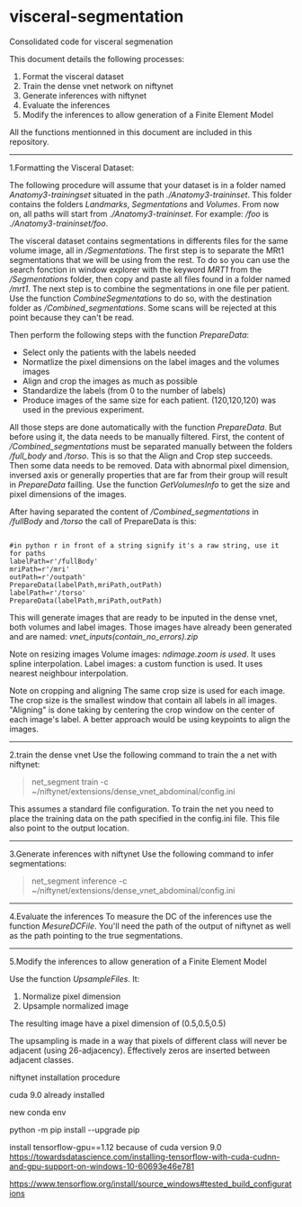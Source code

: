 # visceral-segmentation
 Consolidated code for visceral segmenation

This document details the following processes:
1. Format the visceral dataset 
2. Train the dense vnet network on niftynet
3. Generate inferences with niftynet
4. Evaluate the inferences
5. Modify the inferences to allow generation of a Finite Element Model

All the functions mentionned in this document are included in this repository.
**********************************************************
1.Formatting the Visceral Dataset:

The following procedure will assume that your dataset is in a folder named *Anatomy3-trainingset* situated in the path *./Anatomy3-traininset*. This folder contains the folders *Landmarks*, *Segmentations* and *Volumes*. From now on, all paths will start from *./Anatomy3-traininset*. For example: */foo* is *./Anatomy3-traininset/foo*.

The visceral dataset contains segmentations in differents files for the same volume image, all in */Segmentations*. The first step is to separate the MRt1 segmentations that we will be using from the rest. To do so you can use the search fonction in window explorer with the keyword *MRT1* from the */Segmentations* folder, then copy and paste all files found in a folder named */mrt1*. The next step is to combine the segmentations in one file per patient. Use the function *CombineSegmentations* to do so, with the destination folder as */Combined_segmentations*. Some scans will be rejected at this point because they can't be read. 

Then perform the following steps with the function *PrepareData*:
* Select only the patients with the labels needed
* Normatlize the pixel dimensions on the label images and the volumes images
* Align and crop the images as much as possible
* Standardize the labels (from 0 to the number of labels)
* Produce images of the same size for each patient. (120,120,120) was used in the previous experiment.

All those steps are done automatically with the function *PrepareData*. But before using it, the data needs to be manually filtered. First, the content of */Combined_segmentations* must be separated manually between the folders */full_body* and */torso*. This is so that the Align and Crop step succeeds. Then some data needs to be removed. Data with abnormal pixel dimension, inversed axis or generally properties that are far from their group will result in *PrepareData* failling. Use the function *GetVolumesInfo* to get the size and pixel dimensions of the images.

After having separated the content of */Combined_segmentations* in */fullBody* and */torso* the call of PrepareData is this: 
<pre><code>
#in python r in front of a string signify it's a raw string, use it for paths
labelPath=r'/fullBody'
mriPath=r'/mri'
outPath=r'/outpath'
PrepareData(labelPath,mriPath,outPath)
labelPath=r'/torso'
PrepareData(labelPath,mriPath,outPath)
</code></pre>

This will generate images that are ready to be inputed in the dense vnet, both volumes and label images. Those images have already been generated and are named: *vnet_inputs(contain_no_errors).zip*

Note on resizing images
Volume images: *ndimage.zoom is used*. It uses spline interpolation.
Label images: a custom function is used. It uses nearest neighbour interpolation.

Note on cropping and aligning
The same crop size is used for each image. The crop size is the smallest window that contain all labels in all images. "Aligning" is done taking by centering the crop window on the center of each image's label. A better approach would be using keypoints to align the images. 

**********************************************************
2.train the dense vnet
Use the following command to train the a net with niftynet:
>net_segment train -c ~/niftynet/extensions/dense_vnet_abdominal/config.ini

This assumes a standard file configuration. To train the net you need to place the training data on the path specified in the config.ini file. This file also point to the output location. 

**********************************************************
3.Generate inferences with niftynet
Use the following command to infer segmentations:
>net_segment inference -c ~/niftynet/extensions/dense_vnet_abdominal/config.ini

**********************************************************
4.Evaluate the inferences
To measure the DC of the inferences use the function *MesureDCFile*. You'll need the path of the output of niftynet as well as the path pointing to the true segmentations.

**********************************************************
5.Modify the inferences to allow generation of a Finite Element Model

Use the function *UpsampleFiles*. It:
1. Normalize pixel dimension
2. Upsample normalized image
	
The resulting image have a pixel dimension of (0.5,0.5,0.5)
	
The upsampling is made in a way that pixels of different class will never be adjacent (using 26-adjacency). Effectively zeros are inserted between adjacent classes.


niftynet installation procedure

cuda 9.0 already installed

new conda env

python -m pip install --upgrade pip

install tensorflow-gpu==1.12 because of cuda version 9.0
https://towardsdatascience.com/installing-tensorflow-with-cuda-cudnn-and-gpu-support-on-windows-10-60693e46e781

https://www.tensorflow.org/install/source_windows#tested_build_configurations

